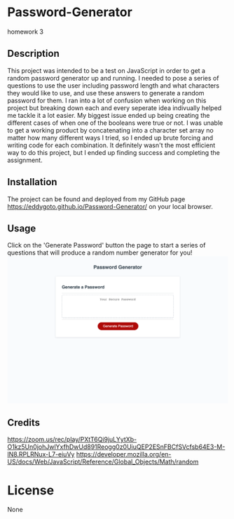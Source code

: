 # Password-Generator

homework 3

## Description

This project was intended to be a test on JavaScript in order to get a random password generator up and running. I needed to pose a series of questions to use the user including password length and what characters they would like to use, and use these answers to generate a random password for them.
I ran into a lot of confusion when working on this project but breaking down each and every seperate idea indivually helped me tackle it a lot easier. My biggest issue ended up being creating the different cases of when one of the booleans were true or not. I was unable to get a working product by concatenating into a character set array no matter how many different ways I tried, so I ended up brute forcing and writing code for each combination. It definitely wasn't the most efficient way to do this project, but I ended up finding success and completing the assignment.

## Installation

The project can be found and deployed from my GitHub page https://eddygoto.github.io/Password-Generator/ on your local browser.

## Usage

Click on the 'Generate Password' button the page to start a series of questions that will produce a random number generator for you!
![Screenshot](assets/eddygoto.github.io_Password-Generator_.png)

## Credits

https://zoom.us/rec/play/PXtT6Qi9juLYytXb-O1kz5Un0johJwlYxfhDwUd891Reogg0z0UiuQEP2ESnFBCfSVcfsb64E3-M-lN8.RPLRNux-L7-eiuVy
https://developer.mozilla.org/en-US/docs/Web/JavaScript/Reference/Global_Objects/Math/random

# License

None
